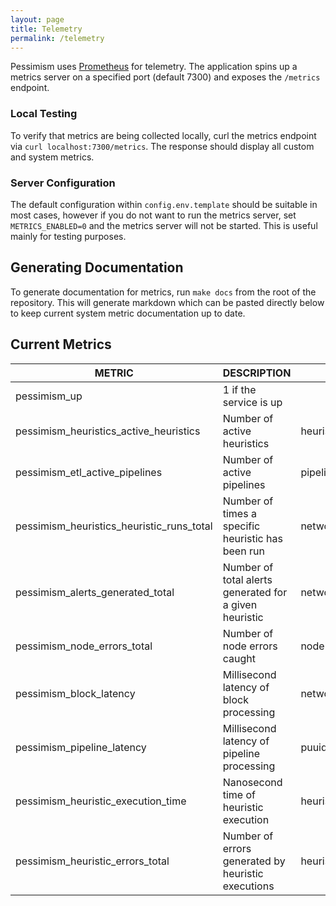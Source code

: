 ```yaml
---
layout: page
title: Telemetry
permalink: /telemetry
---
```


Pessimism uses [Prometheus](https://prometheus.io/docs/introduction/overview/) for telemetry. The application spins up a metrics server on a specified port (default 7300) and exposes the `/metrics` endpoint. 

### Local Testing
To verify that metrics are being collected locally, curl the metrics endpoint via `curl localhost:7300/metrics`. The response should display all custom and system metrics.

### Server Configuration
The default configuration within `config.env.template` should be suitable in most cases, however if you do not want to run the metrics server, set `METRICS_ENABLED=0` and the metrics server will not be started. This is useful mainly for testing purposes. 

## Generating Documentation
To generate documentation for metrics, run `make docs` from the root of the repository. This will generate markdown 
which can be pasted directly below to keep current system metric documentation up to date.

## Current Metrics
|                  METRIC                   |                      DESCRIPTION                       |                 LABELS                 |  TYPE   |
|-------------------------------------------|--------------------------------------------------------|----------------------------------------|---------|
| pessimism_up                              | 1 if the service is up                                 |                                        | gauge   |
| pessimism_heuristics_active_heuristics    | Number of active heuristics                            | heuristic,network,pipeline             | gauge   |
| pessimism_etl_active_pipelines            | Number of active pipelines                             | pipeline,network                       | gauge   |
| pessimism_heuristics_heuristic_runs_total | Number of times a specific heuristic has been run      | network,heuristic                      | counter |
| pessimism_alerts_generated_total          | Number of total alerts generated for a given heuristic | network,heuristic,pipeline,destination | counter |
| pessimism_node_errors_total               | Number of node errors caught                           | node                                   | counter |
| pessimism_block_latency                   | Millisecond latency of block processing                | network                                | gauge   |
| pessimism_pipeline_latency                | Millisecond latency of pipeline processing             | puuid                                  | gauge   |
| pessimism_heuristic_execution_time        | Nanosecond time of heuristic execution                 | heuristic                              | gauge   |
| pessimism_heuristic_errors_total          | Number of errors generated by heuristic executions     | heuristic                              | counter |
